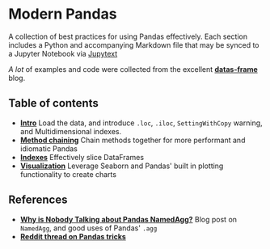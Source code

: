 # Modern Pandas

A collection of best practices for using Pandas effectively. Each section includes a
Python and accompanying Markdown file that may be synced to a Jupyter Notebook via
[Jupytext](https://github.com/mwouts/jupytext)

_A lot_ of examples and code were collected from the excellent
[**datas-frame**](https://tomaugspurger.github.io/archives.html) blog.

## Table of contents

- [**Intro**](modern-pandas/intro.md)
  Load the data, and introduce `.loc`, `.iloc`,
  `SettingWithCopy` warning, and Multidimensional indexes.
- [**Method chaining**](modern-pandas/method_chaining.md)
  Chain methods together for more performant and idiomatic Pandas
- [**Indexes**](/modern-pandas/3_indexes.md)
  Effectively slice DataFrames
- [**Visualization**](modern-pandas/6_visualization.md)
  Leverage Seaborn and Pandas' built in plotting functionality
  to create charts

## References

- **[Why is Nobody Talking about Pandas NamedAgg?](https://deanla.com/pandas_named_agg.html)**
  Blog post on `NamedAgg`, and good uses of Pandas' `.agg`
- **[Reddit thread on Pandas tricks](https://www.reddit.com/r/datascience/comments/ijfrip/what_are_your_best_pandas_tricks/)**
